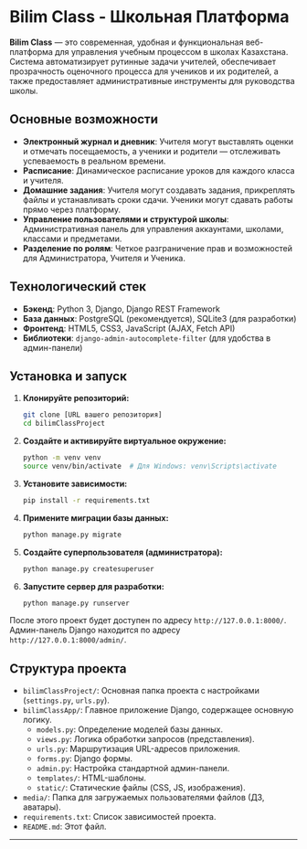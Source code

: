 # Bilim Class - Школьная Платформа

**Bilim Class** — это современная, удобная и функциональная веб-платформа для управления учебным процессом в школах Казахстана. Система автоматизирует рутинные задачи учителей, обеспечивает прозрачность оценочного процесса для учеников и их родителей, а также предоставляет административные инструменты для руководства школы.

## Основные возможности

- **Электронный журнал и дневник**: Учителя могут выставлять оценки и отмечать посещаемость, а ученики и родители — отслеживать успеваемость в реальном времени.
- **Расписание**: Динамическое расписание уроков для каждого класса и учителя.
- **Домашние задания**: Учителя могут создавать задания, прикреплять файлы и устанавливать сроки сдачи. Ученики могут сдавать работы прямо через платформу.
- **Управление пользователями и структурой школы**: Административная панель для управления аккаунтами, школами, классами и предметами.
- **Разделение по ролям**: Четкое разграничение прав и возможностей для Администратора, Учителя и Ученика.

## Технологический стек

- **Бэкенд**: Python 3, Django, Django REST Framework
- **База данных**: PostgreSQL (рекомендуется), SQLite3 (для разработки)
- **Фронтенд**: HTML5, CSS3, JavaScript (AJAX, Fetch API)
- **Библиотеки**: `django-admin-autocomplete-filter` (для удобства в админ-панели)

## Установка и запуск

1.  **Клонируйте репозиторий:**
    ```bash
    git clone [URL вашего репозитория]
    cd bilimClassProject
    ```

2.  **Создайте и активируйте виртуальное окружение:**
    ```bash
    python -m venv venv
    source venv/bin/activate  # Для Windows: venv\Scripts\activate
    ```

3.  **Установите зависимости:**
    ```bash
    pip install -r requirements.txt
    ```

4.  **Примените миграции базы данных:**
    ```bash
    python manage.py migrate
    ```

5.  **Создайте суперпользователя (администратора):**
    ```bash
    python manage.py createsuperuser
    ```

6.  **Запустите сервер для разработки:**
    ```bash
    python manage.py runserver
    ```

После этого проект будет доступен по адресу `http://127.0.0.1:8000/`. Админ-панель Django находится по адресу `http://127.0.0.1:8000/admin/`.

## Структура проекта

- `bilimClassProject/`: Основная папка проекта с настройками (`settings.py`, `urls.py`).
- `bilimClassApp/`: Главное приложение Django, содержащее основную логику.
  - `models.py`: Определение моделей базы данных.
  - `views.py`: Логика обработки запросов (представления).
  - `urls.py`: Маршрутизация URL-адресов приложения.
  - `forms.py`: Django формы.
  - `admin.py`: Настройка стандартной админ-панели.
  - `templates/`: HTML-шаблоны.
  - `static/`: Статические файлы (CSS, JS, изображения).
- `media/`: Папка для загружаемых пользователями файлов (ДЗ, аватары).
- `requirements.txt`: Список зависимостей проекта.
- `README.md`: Этот файл.

---
